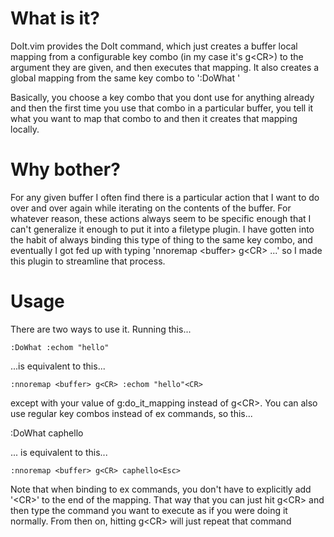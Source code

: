 # What is it?

DoIt.vim provides the DoIt command, which just creates a buffer local mapping from a configurable key combo
(in my case it's g\<CR\>) to the argument they are given, and then executes that mapping. It also creates a
global mapping from the same key combo to ':DoWhat '

Basically, you choose a key combo that you dont use for anything already and then the first time you use that
combo in a particular buffer, you tell it what you want to map that combo to and then it creates that mapping
locally.

# Why bother?

For any given buffer I often find there is a particular action that I want to do over and over again while
iterating on the contents of the buffer. For whatever reason, these actions always seem to be specific enough
that I can't generalize it enough to put it into a filetype plugin. I have gotten into the habit of always
binding this type of thing to the same key combo, and eventually I got fed up with typing 'nnoremap \<buffer\>
g\<CR\> ...' so I made this plugin to streamline that process. 

# Usage

There are two ways to use it. Running this...

    :DoWhat :echom "hello"

...is equivalent to this...

    :nnoremap <buffer> g<CR> :echom "hello"<CR>

except with your value of g:do\_it\_mapping instead of g\<CR\>. You can also use regular key combos instead of
ex commands, so this...

  :DoWhat caphello<Esc>

... is equivalent to this...

    :nnoremap <buffer> g<CR> caphello<Esc>

Note that when binding to ex commands, you don't have to explicitly add '\<CR\>' to the end of the mapping.
That way that you can just hit g\<CR\> and then type the command you want to execute as if you were doing it
normally. From then on, hitting g\<CR\> will just repeat that command
